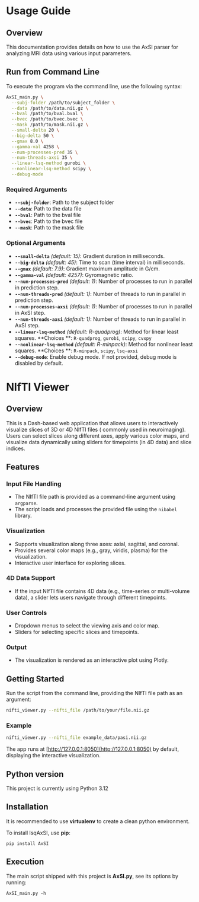 # Usage Guide

## Overview

This documentation provides details on how to use the AxSI parser for analyzing MRI data using various input parameters.

## Run from Command Line

To execute the program via the command line, use the following syntax:

```bash
AxSI_main.py \
  --subj-folder /path/to/subject_folder \
  --data /path/to/data.nii.gz \
  --bval /path/to/bval.bval \
  --bvec /path/to/bvec.bvec \
  --mask /path/to/mask.nii.gz \
  --small-delta 20 \
  --big-delta 50 \
  --gmax 8.0 \
  --gamma-val 4258 \
  --num-processes-pred 35 \
  --num-threads-axsi 35 \
  --linear-lsq-method gurobi \
  --nonlinear-lsq-method scipy \
  --debug-mode
```

### Required Arguments

- **`--subj-folder`**: Path to the subject folder
- **`--data`**: Path to the data file
- **`--bval`**: Path to the bval file
- **`--bvec`**: Path to the bvec file
- **`--mask`**: Path to the mask file

### Optional Arguments

- **`--small-delta`** *(default: 15)*: Gradient duration in milliseconds.
- **`--big-delta`** *(default: 45)*: Time to scan (time interval) in milliseconds.
- **`--gmax`** *(default: 7.9)*: Gradient maximum amplitude in G/cm.
- **`--gamma-val`** *(default: 4257)*: Gyromagnetic ratio.
- **`--num-processes-pred`** *(default: 1)*: Number of processes to run in parallel in prediction step.
- **`--num-threads-pred`** *(default: 1)*: Number of threads to run in parallel in prediction step.
- **`--num-processes-axsi`** *(default: 1)*: Number of processes to run in parallel in AxSI step.
- **`--num-threads-axsi`** *(default: 1)*: Number of threads to run in parallel in AxSI step.
- **`--linear-lsq-method`** *(default: R-quadprog)*: Method for linear least squares. **Choices
  **: `R-quadprog`, `gurobi`, `scipy`, `cvxpy`
- **`--nonlinear-lsq-method`** *(default: R-minpack)*: Method for nonlinear least squares. **Choices
  **: `R-minpack`, `scipy`, `lsq-axsi`
- **`--debug-mode`**: Enable debug mode. If not provided, debug mode is disabled by default.


# NIfTI Viewer

## Overview

This is a Dash-based web application that allows users to interactively visualize slices of 3D or 4D NIfTI files (
commonly used in neuroimaging). Users can select slices along different axes, apply various color maps, and visualize
data dynamically using sliders for timepoints (in 4D data) and slice indices.

## Features

### Input File Handling

- The NIfTI file path is provided as a command-line argument using `argparse`.
- The script loads and processes the provided file using the `nibabel` library.

### Visualization

- Supports visualization along three axes: axial, sagittal, and coronal.
- Provides several color maps (e.g., gray, viridis, plasma) for the visualization.
- Interactive user interface for exploring slices.

### 4D Data Support

- If the input NIfTI file contains 4D data (e.g., time-series or multi-volume data), a slider lets users navigate
  through different timepoints.

### User Controls

- Dropdown menus to select the viewing axis and color map.
- Sliders for selecting specific slices and timepoints.

### Output

- The visualization is rendered as an interactive plot using Plotly.

## Getting Started

Run the script from the command line, providing the NIfTI file path as an argument:

```bash
nifti_viewer.py --nifti_file /path/to/your/file.nii.gz
```

### Example

```bash
nifti_viewer.py --nifti_file example_data/pasi.nii.gz
```

The app runs at [http://127.0.0.1:8050](http://127.0.0.1:8050) by default, displaying the interactive visualization.



Python version
--------------

This project is currently using Python 3.12

Installation
------------

It is recommended to use **virtualenv** to create a clean python environment.

To install lsqAxSI, use **pip**:

    pip install AxSI



Execution
---------

The main script shipped with this project is **AxSI.py**, see its options by running:

    AxSI_main.py -h

